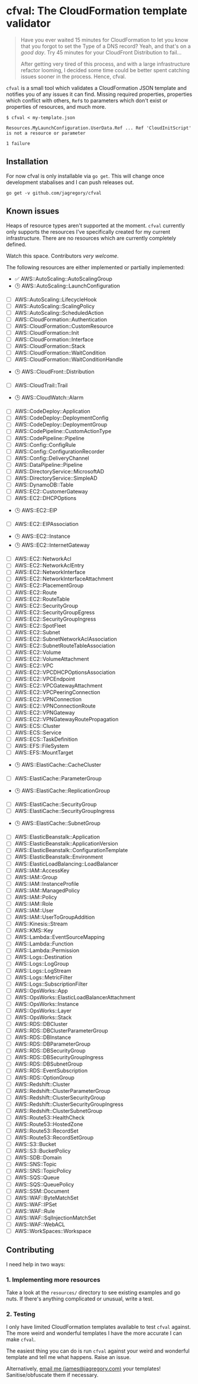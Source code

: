 # cfval: The CloudFormation template validator

> Have you ever waited 15 minutes for CloudFormation to let you know that you forgot to set the Type of a DNS record? Yeah, and that's on a *good day*. Try 45 minutes for your CloudFront Distribution to fail...
>
> After getting very tired of this process, and with a large infrastructure refactor looming, I decided some time could be better spent catching issues sooner in the process. Hence, cfval.

`cfval` is a small tool which validates a CloudFormation JSON template and notifies you of any issues it can find. Missing required properties, properties which conflict with others, `Ref`s to parameters which don't exist or properties of resources, and much more.

```
$ cfval < my-template.json

Resources.MyLaunchConfiguration.UserData.Ref ... Ref 'CloudInitScript' is not a resource or parameter

1 failure
```

## Installation

For now cfval is only installable via `go get`. This will change once development stabalises and I can push releases out.

`go get -v github.com/jagregory/cfval`

## Known issues

Heaps of resource types aren't supported at the moment. `cfval` currently only supports the resources I've specifically created for my current infrastructure. There are no resources which are currently completely defined.

Watch this space. Contributors *very welcome*.

The following resources are either implemented or partially implemented:

  - ✅ AWS::AutoScaling::AutoScalingGroup
  - 🕒 AWS::AutoScaling::LaunchConfiguration
  - [ ] AWS::AutoScaling::LifecycleHook
  - [ ] AWS::AutoScaling::ScalingPolicy
  - [ ] AWS::AutoScaling::ScheduledAction
  - [ ] AWS::CloudFormation::Authentication
  - [ ] AWS::CloudFormation::CustomResource
  - [ ] AWS::CloudFormation::Init
  - [ ] AWS::CloudFormation::Interface
  - [ ] AWS::CloudFormation::Stack
  - [ ] AWS::CloudFormation::WaitCondition
  - [ ] AWS::CloudFormation::WaitConditionHandle
  - 🕒 AWS::CloudFront::Distribution
  - [ ] AWS::CloudTrail::Trail
  - 🕒 AWS::CloudWatch::Alarm
  - [ ] AWS::CodeDeploy::Application
  - [ ] AWS::CodeDeploy::DeploymentConfig
  - [ ] AWS::CodeDeploy::DeploymentGroup
  - [ ] AWS::CodePipeline::CustomActionType
  - [ ] AWS::CodePipeline::Pipeline
  - [ ] AWS::Config::ConfigRule
  - [ ] AWS::Config::ConfigurationRecorder
  - [ ] AWS::Config::DeliveryChannel
  - [ ] AWS::DataPipeline::Pipeline
  - [ ] AWS::DirectoryService::MicrosoftAD
  - [ ] AWS::DirectoryService::SimpleAD
  - [ ] AWS::DynamoDB::Table
  - [ ] AWS::EC2::CustomerGateway
  - [ ] AWS::EC2::DHCPOptions
  - 🕒 AWS::EC2::EIP
  - [ ] AWS::EC2::EIPAssociation
  - 🕒 AWS::EC2::Instance
  - 🕒 AWS::EC2::InternetGateway
  - [ ] AWS::EC2::NetworkAcl
  - [ ] AWS::EC2::NetworkAclEntry
  - [ ] AWS::EC2::NetworkInterface
  - [ ] AWS::EC2::NetworkInterfaceAttachment
  - [ ] AWS::EC2::PlacementGroup
  - [ ] AWS::EC2::Route
  - [ ] AWS::EC2::RouteTable
  - [ ] AWS::EC2::SecurityGroup
  - [ ] AWS::EC2::SecurityGroupEgress
  - [ ] AWS::EC2::SecurityGroupIngress
  - [ ] AWS::EC2::SpotFleet
  - [ ] AWS::EC2::Subnet
  - [ ] AWS::EC2::SubnetNetworkAclAssociation
  - [ ] AWS::EC2::SubnetRouteTableAssociation
  - [ ] AWS::EC2::Volume
  - [ ] AWS::EC2::VolumeAttachment
  - [ ] AWS::EC2::VPC
  - [ ] AWS::EC2::VPCDHCPOptionsAssociation
  - [ ] AWS::EC2::VPCEndpoint
  - [ ] AWS::EC2::VPCGatewayAttachment
  - [ ] AWS::EC2::VPCPeeringConnection
  - [ ] AWS::EC2::VPNConnection
  - [ ] AWS::EC2::VPNConnectionRoute
  - [ ] AWS::EC2::VPNGateway
  - [ ] AWS::EC2::VPNGatewayRoutePropagation
  - [ ] AWS::ECS::Cluster
  - [ ] AWS::ECS::Service
  - [ ] AWS::ECS::TaskDefinition
  - [ ] AWS::EFS::FileSystem
  - [ ] AWS::EFS::MountTarget
  - 🕒 AWS::ElastiCache::CacheCluster
  - [ ] AWS::ElastiCache::ParameterGroup
  - 🕒 AWS::ElastiCache::ReplicationGroup
  - [ ] AWS::ElastiCache::SecurityGroup
  - [ ] AWS::ElastiCache::SecurityGroupIngress
  - 🕒 AWS::ElastiCache::SubnetGroup
  - [ ] AWS::ElasticBeanstalk::Application
  - [ ] AWS::ElasticBeanstalk::ApplicationVersion
  - [ ] AWS::ElasticBeanstalk::ConfigurationTemplate
  - [ ] AWS::ElasticBeanstalk::Environment
  - [ ] AWS::ElasticLoadBalancing::LoadBalancer
  - [ ] AWS::IAM::AccessKey
  - [ ] AWS::IAM::Group
  - [ ] AWS::IAM::InstanceProfile
  - [ ] AWS::IAM::ManagedPolicy
  - [ ] AWS::IAM::Policy
  - [ ] AWS::IAM::Role
  - [ ] AWS::IAM::User
  - [ ] AWS::IAM::UserToGroupAddition
  - [ ] AWS::Kinesis::Stream
  - [ ] AWS::KMS::Key
  - [ ] AWS::Lambda::EventSourceMapping
  - [ ] AWS::Lambda::Function
  - [ ] AWS::Lambda::Permission
  - [ ] AWS::Logs::Destination
  - [ ] AWS::Logs::LogGroup
  - [ ] AWS::Logs::LogStream
  - [ ] AWS::Logs::MetricFilter
  - [ ] AWS::Logs::SubscriptionFilter
  - [ ] AWS::OpsWorks::App
  - [ ] AWS::OpsWorks::ElasticLoadBalancerAttachment
  - [ ] AWS::OpsWorks::Instance
  - [ ] AWS::OpsWorks::Layer
  - [ ] AWS::OpsWorks::Stack
  - [ ] AWS::RDS::DBCluster
  - [ ] AWS::RDS::DBClusterParameterGroup
  - [ ] AWS::RDS::DBInstance
  - [ ] AWS::RDS::DBParameterGroup
  - [ ] AWS::RDS::DBSecurityGroup
  - [ ] AWS::RDS::DBSecurityGroupIngress
  - [ ] AWS::RDS::DBSubnetGroup
  - [ ] AWS::RDS::EventSubscription
  - [ ] AWS::RDS::OptionGroup
  - [ ] AWS::Redshift::Cluster
  - [ ] AWS::Redshift::ClusterParameterGroup
  - [ ] AWS::Redshift::ClusterSecurityGroup
  - [ ] AWS::Redshift::ClusterSecurityGroupIngress
  - [ ] AWS::Redshift::ClusterSubnetGroup
  - [ ] AWS::Route53::HealthCheck
  - [ ] AWS::Route53::HostedZone
  - [ ] AWS::Route53::RecordSet
  - [ ] AWS::Route53::RecordSetGroup
  - [ ] AWS::S3::Bucket
  - [ ] AWS::S3::BucketPolicy
  - [ ] AWS::SDB::Domain
  - [ ] AWS::SNS::Topic
  - [ ] AWS::SNS::TopicPolicy
  - [ ] AWS::SQS::Queue
  - [ ] AWS::SQS::QueuePolicy
  - [ ] AWS::SSM::Document
  - [ ] AWS::WAF::ByteMatchSet
  - [ ] AWS::WAF::IPSet
  - [ ] AWS::WAF::Rule
  - [ ] AWS::WAF::SqlInjectionMatchSet
  - [ ] AWS::WAF::WebACL
  - [ ] AWS::WorkSpaces::Workspace

## Contributing

I need help in two ways:

### 1. Implementing more resources

Take a look at the `resources/` directory to see existing examples and go nuts. If there's anything complicated or unusual, write a test.

### 2. Testing

I only have limited CloudFormation templates available to test `cfval` against. The more weird and wonderful templates I have the more accurate I can make `cfval`.

The easiest thing you can do is run `cfval` against your weird and wonderful template and tell me what happens. Raise an issue.

Alternatively, [email me (james@jagregory.com)](mailto:james@jagregory.com) your templates! Sanitise/obfuscate them if necessary.
